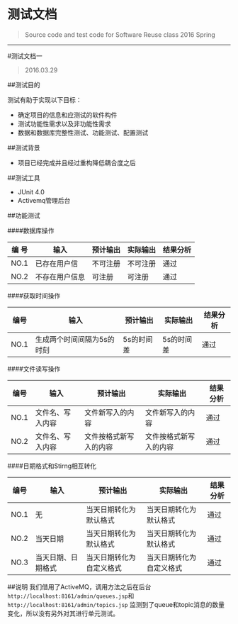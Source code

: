 # 测试文档



> Source code and test code for Software Reuse class 2016 Spring

***



#测试文档一


>2016.03.29

##测试目的

测试有助于实现以下目标：

- 确定项目的信息和应测试的软件构件
- 测试功能性需求以及非功能性需求
- 数据和数据库完整性测试、功能测试、配置测试


##测试背景

- 项目已经完成并且经过重构降低耦合度之后

##测试工具

- JUnit 4.0
- Activemq管理后台


##功能测试

####数据库操作
    

| 编 号| 输入 | 预计输出 | 实际输出 | 结果分析 |
|----|----|--------|--------|--------| 
|NO.1|已存在用户信|不可注册|不可注册|通过|
|NO.2|不存在用户信息|可注册|可注册|通过|

####获取时间操作

|编号|输入|预计输出|实际输出|结果分析|
|----|----|--------|--------|--------| 
|NO.1|生成两个时间间隔为5s的时刻|5s的时间差|5s的时间差|通过|



####文件读写操作

|编号|输入|预计输出|实际输出|结果分析|
|----|----|--------|--------|--------| 
|NO.1|文件名、写入内容|文件新写入的内容|文件新写入的内容|通过|
|NO.2|文件名、写入内容|文件按格式新写入的内容|文件按格式新写入的内容|通过|


####日期格式和Stirng相互转化

|编号|输入|预计输出|实际输出|结果分析|
|----|----|--------|--------|--------| 
|NO.1|无|当天日期转化为默认格式|当天日期转化为默认格式|通过|
|NO.2|当天日期|当天日期转化为默认格式|当天日期转化为默认格式|通过|
|NO.3|当天日期、日期格式|当天日期转化为自定义格式|当天日期转化为自定义格式|通过|

##说明
 我们借用了ActiveMQ，调用方法之后在后台``http://localhost:8161/admin/queues.jsp``和 ``http://localhost:8161/admin/topics.jsp`` 监测到了queue和topic消息的数量变化，所以没有另外对其进行单元测试。

